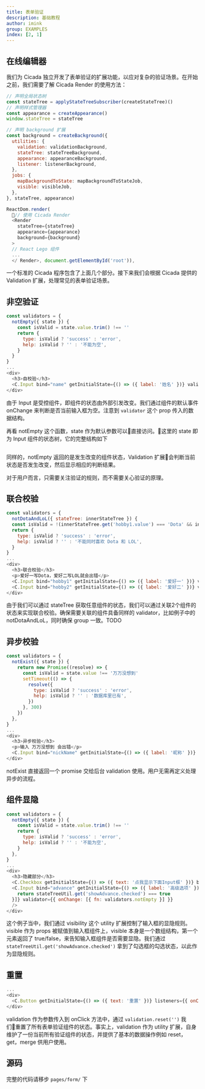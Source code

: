 ```yaml
---
title: 表单验证
description: 基础教程
author: imink
group: EXAMPLES
index: [2, 1]
---
```


## 在线编辑器

<div class='demo' id='demo-2' demo-name='helloWorld' mount-name='helloWorld'></div>

我们为 Cicada 独立开发了表单验证的扩展功能，以应对复杂的验证场景。在开始之前，我们需要了解 Cicada Render 的使用方法：
```js
// 声明全局状态树
const stateTree = applyStateTreeSubscriber(createStateTree)()
// 声明样式管理器
const appearance = createAppearance()
window.stateTree = stateTree

// 声明 background 扩展
const background = createBackground({
  utilities: {
    validation: validationBackground,
    stateTree: stateTreeBackground,
    appearance: appearanceBackground,
    listener: listenerBackground,
  },
  jobs: {
    mapBackgroundToState: mapBackgroundToStateJob,
    visible: visibleJob,
  },
}, stateTree, appearance)

ReactDom.render(
  // 使用 Cicada Render
  <Render
    stateTree={stateTree}
    appearance={appearance}
    background={background}
  >
  // React Lego 组件
  ...
  </ Render>, document.getElementById('root')),
```

一个标准的 Cicada 程序包含了上面几个部分。接下来我们会根据 Cicada 提供的 Validation 扩展，处理常见的表单验证场景。

## 非空验证
```js
const validators = {
  notEmpty({ state }) {
    const isValid = state.value.trim() !== ''
    return {
      type: isValid ? 'success' : 'error',
      help: isValid ? '' : '不能为空',
    }
  }
}
...
<div>
  <h3>自校验</h3>
  <C.Input bind="name" getInitialState={() => ({ label: '姓名' })} validator={ { onChange: [{ fn: validators.notEmpty }] } } />
</div>
```
由于 Input 是受控组件，即组件的状态由外部引发改变。我们通过组件的默认事件 onChange 来判断是否当前输入框为空。注意到 `validator` 这个 prop 传入的数据结构。

再看 notEmpty 这个函数，state 作为默认参数可以直接访问。这里的 state 即为 Input 组件的状态树，它的完整结构如下
```json
```
同样的，notEmpty 返回的是发生改变的组件状态，Validation 扩展会判断当前状态是否发生改变，然后显示相应的判断结果。

对于用户而言，只需要关注验证的规则，而不需要关心验证的原理。

## 联合校验

```js
const validators = {
  notDotaAndLoL({ stateTree: innerStateTree }) {
  const isValid = !(innerStateTree.get('hobby1.value') === 'Dota' && innerStateTree.get('hobby2.value') === 'LOL')
  return {
    type: isValid ? 'success' : 'error',
    help: isValid ? '' : '不能同时喜欢 Dota 和 LOL',
  }
}
...
<div>
  <h3>联合校验</h3>
  <p>爱好一写Dota，爱好二写LOL就会出错</p>
  <C.Input bind="hobby1" getInitialState={() => ({ label: '爱好一' })} validator={ { onChange: [{ fn: validators.notDotaAndLoL, group: 'hobby' }] } } />
  <C.Input bind="hobby2" getInitialState={() => ({ label: '爱好二' })} validator={ { onChange: [{ fn: validators.notDotaAndLoL, group: 'hobby' }] } } />
</div>
```
由于我们可以通过 stateTree 获取任意组件的状态，我们可以通过关联2个组件的状态来实现联合校验。确保需要关联的组件具备同样的 validator，比如例子中的 notDotaAndLoL，同时确保 group 一致。TODO 

## 异步校验
```js
const validators = {
  notExist({ state }) {
    return new Promise((resolve) => {
      const isValid = state.value !== '万万没想到'
      setTimeout(() => {
        resolve({
          type: isValid ? 'success' : 'error',
          help: isValid ? '' : '数据库里已有',
        })
      }, 300)
    })
  },
}
...
<div>
  <h3>异步校验</h3>
  <p>输入 万万没想到 会出错</p>
  <C.Input bind="nickName" getInitialState={() => ({ label: '昵称' })} validator={{ onChange: [{ fn: validators.notExist }] }} />
</div>
```
notExist 直接返回一个 promise  交给后台 validation 使用。用户无需再定义处理异步的流程。

## 组件显隐

```js
const validators = {
  notEmpty({ state }) {
    const isValid = state.value.trim() !== ''
    return {
      type: isValid ? 'success' : 'error',
      help: isValid ? '' : '不能为空',
    }
  },
}
...
<div>
  <h3>隐藏部分</h3>
  <C.Checkbox getInitialState={() => ({ text: '点我显示下面Input框' })} bind="showAdvance" />
  <C.Input bind="advance" getInitialState={() => ({ label: '高级选项' })} visible={[({ stateTree: stateTreeUtil }) => {
    return stateTreeUtil.get('showAdvance.checked') === true
  }]} validator={{ onChange: [{ fn: validators.notEmpty }] }}
  />
</div>

```
这个例子当中，我们通过 visibility 这个 utility 扩展控制了输入框的显隐规则。visible 作为 props 被赋值到输入框组件上，visible 本身是一个数组结构，第一个元素返回了 true/false，来告知输入框组件是否需要显隐。我们通过 `stateTreeUtil.get('showAdvance.checked')` 拿到了勾选框的勾选状态，以此作为显隐规则。


## 重置
```js
...
<div>
  <C.Button getInitialState={() => ({ text: '重置' })} listeners={{ onClick: { fns: [{ fn({ validation }) { validation.reset('') } }] } }} />
</div>
```
validation 作为参数传入到 onClick 方法中，通过 `validation.reset('')` 我们重置了所有表单验证组件的状态。事实上，validation 作为 utility 扩展，自身维护了一份当前所有验证组件的状态，并提供了基本的数据操作例如 reset，get，merge 供用户使用。

## 源码
完整的代码请移步 `pages/form/` 下
